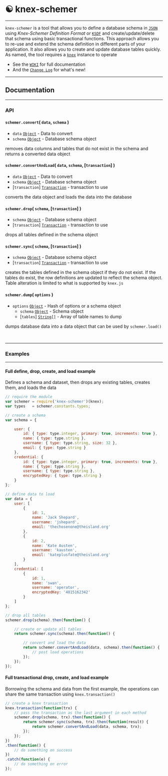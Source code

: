 # ☯ knex-schemer
---
`knex-schemer` is a tool that allows you to define a database schema in [`JSON`](http://json.org/) using *Knex-Schemer Definition Format*  or [`KSDF`](https://github.com/bhoriuchi/knex-schemer/wiki/Knex-Schemer-Definition-Format) and create/update/delete that schema using basic transactional functions. This approach allows you to re-use and extend the schema definition in different parts of your application. It also allows you to create and update database tables quickly. As named, the tool requires a [`knex`](http://knexjs.org/) instance to operate

* See the [`WIKI`](https://github.com/bhoriuchi/knex-schemer/wiki) for full documentation
* And the [`Change Log`](https://github.com/bhoriuchi/knex-schemer/wiki/Change-Log) for what's new!

---

## Documentation
---
### API

#### `schemer.convert`( `data`, `schema` )

* `data` [`Object`](https://developer.mozilla.org/en-US/docs/Web/JavaScript/Reference/Global_Objects/Object) - Data to convert
* `schema` [`Object`](https://developer.mozilla.org/en-US/docs/Web/JavaScript/Reference/Global_Objects/Object) - Database schema object

removes data columns and tables that do not exist in the schema and returns a converted data object

#### `schemer.convertAndLoad`( `data`, `schema`, [`transaction`] )

* `data` [`Object`](https://developer.mozilla.org/en-US/docs/Web/JavaScript/Reference/Global_Objects/Object) - Data to convert
* `schema` [`Object`](https://developer.mozilla.org/en-US/docs/Web/JavaScript/Reference/Global_Objects/Object) - Database schema object
* [`transaction`] [`Transaction`](http://knexjs.org/#Transactions) - transaction to use

converts the data object and loads the data into the database

#### `schemer.drop`( `schema`, [`transaction`] )

* `schema` [`Object`](https://developer.mozilla.org/en-US/docs/Web/JavaScript/Reference/Global_Objects/Object) - Database schema object
* [`transaction`] [`Transaction`](http://knexjs.org/#Transactions) - transaction to use

drops all tables defined in the schema object

#### `schemer.sync`( `schema`, [`transaction`] )

* `schema` [`Object`](https://developer.mozilla.org/en-US/docs/Web/JavaScript/Reference/Global_Objects/Object) - Database schema object
* [`transaction`] [`Transaction`](http://knexjs.org/#Transactions) - transaction to use

creates the tables defined in the schema object if they do not exist. If the tables do exist, the row definitions are updated to reflect the schema object. Table alteration is limited to what is supported by `knex.js`

#### `schemer.dump`( `options` )

* `options` [`Object`](https://developer.mozilla.org/en-US/docs/Web/JavaScript/Reference/Global_Objects/Object) - Hash of options or a schema object
  * `schema` [`Object`](https://developer.mozilla.org/en-US/docs/Web/JavaScript/Reference/Global_Objects/Object) - Schema object
  * [`tables`] [`String[]`](https://developer.mozilla.org/en-US/docs/Web/JavaScript/Reference/Global_Objects/Array) - Array of table names to dump 

dumps database data into a data object that can be used by `schemer.load()`


<br>

---

### Examples
---
#### Full define, drop, create, and load example
Defines a schema and dataset, then drops any existing tables, creates them, and loads the data
```js
// require the module
var schemer = require('knex-schemer')(knex);
var types   = schemer.constants.types;

// create a schema
var schema = {

    user: {
        id: { type: type.integer, primary: true, increments: true },
        name: { type: type.string },
        username: { type: type.string, size: 32 },
        email: { type: type.string }
    },
    credential: {
        id: { type: type.integer, primary: true, increments: true },
        name: { type: type.string },
        username: { type: type.string },
        encryptedKey: { type: type.string }
    }
};

// define data to load
var data = {
    user: [
        {
            id: 1,
            name: 'Jack Shepard',
            username: 'jshepard',
            email: 'thechosenone@theisland.org'
        },
        {
            id: 2,
            name: 'Kate Austen',
            username: 'kausten',
            email: 'kateplusfate@theisland.org'
        }
    ],
    credential: [
        {
            id: 1,
            name: 'swan',
            username: 'operator',
            encryptedKey: '4815162342'
        }
    ]
};

// drop all tables
schemer.drop(schema).then(function() {

    // create or update all tables
    return schemer.sync(schema).then(function() {

        // convert and load the data
        return schemer.convertAndLoad(data, schema).then(function() {
            // post load operations
        });
    });
});
```

#### Full transactional drop, create, and load example
Borrowing the schema and data from the first example, the operations can share the same transaction using `knex.transaction()`

```js
// create a knex transaction
knex.transaction(function(trx) {
    // pass the transaction as the last argument in each method
    schemer.drop(schema, trx).then(function() {
        return schemer.sync(schema, trx).then(function(result) {
            return schemer.convertAndLoad(data, schema, trx);
        });
    });
})
.then(function() {
    // do something on success
})
.catch(function(e) {
    // do something on error
});
```